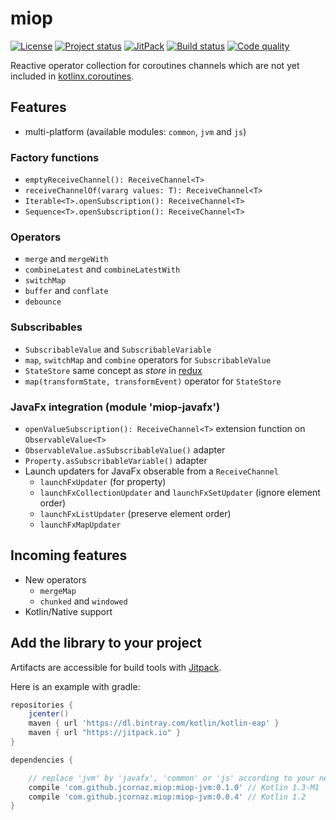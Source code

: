 # miop
[![License](https://img.shields.io/badge/license-MIT-blue.svg)](LICENSE)
[![Project status](https://img.shields.io/badge/status-experimental-yellow.svg)](https://gist.githubusercontent.com/jcornaz/46736c3d1f21b4c929bd97549b7406b2/raw/ProjectStatusFlow)
[![JitPack](https://jitpack.io/v/jcornaz/miop.svg)](https://jitpack.io/#jcornaz/miop)
[![Build status](https://travis-ci.org/jcornaz/miop.svg?branch=master)](https://travis-ci.org/jcornaz/miop)
[![Code quality](https://codebeat.co/badges/99c78c20-42e7-425e-8a32-e2d56b0a0050)](https://codebeat.co/projects/github-com-jcornaz-miop-master)

Reactive operator collection for coroutines channels which are not yet included in [kotlinx.coroutines](https://github.com/Kotlin/kotlinx.coroutines).



## Features
* multi-platform (available modules: `common`, `jvm` and `js`)

### Factory functions
* `emptyReceiveChannel(): ReceiveChannel<T>`
* `receiveChannelOf(vararg values: T): ReceiveChannel<T>`
* `Iterable<T>.openSubscription(): ReceiveChannel<T>`
* `Sequence<T>.openSubscription(): ReceiveChannel<T>`

### Operators
* `merge` and `mergeWith`
* `combineLatest` and `combineLatestWith`
* `switchMap`
* `buffer` and `conflate`
* `debounce`

### Subscribables
* `SubscribableValue` and `SubscribableVariable`
* `map`, `switchMap` and `combine` operators for `SubscribableValue`
* `StateStore` same concept as *store* in [redux](https://redux.js.org/)
* `map(transformState, transformEvent)` operator for `StateStore`  

### JavaFx integration (module 'miop-javafx')
* `openValueSubscription(): ReceiveChannel<T>` extension function on `ObservableValue<T>` 
* `ObservableValue.asSubscribableValue()` adapter 
* `Property.asSubscribableVariable()` adapter
* Launch updaters for JavaFx obserable from a `ReceiveChannel` 
    * `launchFxUpdater` (for property)
    * `launchFxCollectionUpdater` and `launchFxSetUpdater` (ignore element order)
    * `launchFxListUpdater` (preserve element order)
    * `launchFxMapUpdater`

## Incoming features
* New operators
  * `mergeMap`
  * `chunked` and `windowed`
* Kotlin/Native support

## Add the library to your project
Artifacts are accessible for build tools with [Jitpack](https://jitpack.io/#jcornaz/miop).

Here is an example with gradle:
```groovy
repositories {
    jcenter()
    maven { url 'https://dl.bintray.com/kotlin/kotlin-eap' }
    maven { url "https://jitpack.io" }
}

dependencies {

    // replace 'jvm' by 'javafx', 'common' or 'js' according to your needs
    compile 'com.github.jcornaz.miop:miop-jvm:0.1.0' // Kotlin 1.3-M1
    compile 'com.github.jcornaz.miop:miop-jvm:0.0.4' // Kotlin 1.2
}
```

